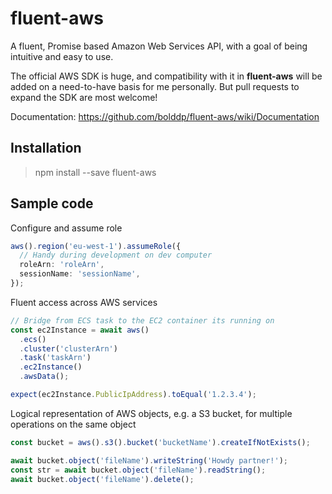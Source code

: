 # fluent-aws

A fluent, Promise based Amazon Web Services API, with a goal of being intuitive and easy to use.

The official AWS SDK is huge, and compatibility with it in **fluent-aws** will be added on a need-to-have basis for me personally. But pull requests to expand the SDK are most welcome!

Documentation: https://github.com/bolddp/fluent-aws/wiki/Documentation

## Installation

> npm install --save fluent-aws

## Sample code

Configure and assume role

```ts
aws().region('eu-west-1').assumeRole({
  // Handy during development on dev computer
  roleArn: 'roleArn',
  sessionName: 'sessionName',
});
```

Fluent access across AWS services

```ts
// Bridge from ECS task to the EC2 container its running on
const ec2Instance = await aws()
  .ecs()
  .cluster('clusterArn')
  .task('taskArn')
  .ec2Instance()
  .awsData();

expect(ec2Instance.PublicIpAddress).toEqual('1.2.3.4');
```

Logical representation of AWS objects, e.g. a S3 bucket, for multiple operations on the same object

```ts
const bucket = aws().s3().bucket('bucketName').createIfNotExists();

await bucket.object('fileName').writeString('Howdy partner!');
const str = await bucket.object('fileName').readString();
await bucket.object('fileName').delete();
```
